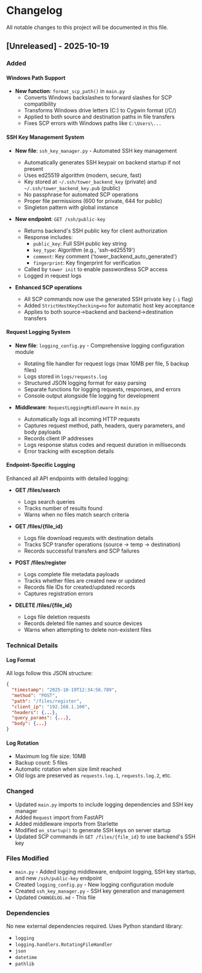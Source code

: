 # Changelog

All notable changes to this project will be documented in this file.

## [Unreleased] - 2025-10-19

### Added

#### Windows Path Support
- **New function**: `format_scp_path()` in `main.py`
  - Converts Windows backslashes to forward slashes for SCP compatibility
  - Transforms Windows drive letters (C:) to Cygwin format (/C/)
  - Applied to both source and destination paths in file transfers
  - Fixes SCP errors with Windows paths like `C:\Users\...`

#### SSH Key Management System
- **New file**: `ssh_key_manager.py` - Automated SSH key management
  - Automatically generates SSH keypair on backend startup if not present
  - Uses ed25519 algorithm (modern, secure, fast)
  - Key stored at `~/.ssh/tower_backend_key` (private) and `~/.ssh/tower_backend_key.pub` (public)
  - No passphrase for automated SCP operations
  - Proper file permissions (600 for private, 644 for public)
  - Singleton pattern with global instance

- **New endpoint**: `GET /ssh/public-key`
  - Returns backend's SSH public key for client authorization
  - Response includes:
    - `public_key`: Full SSH public key string
    - `key_type`: Algorithm (e.g., 'ssh-ed25519')
    - `comment`: Key comment ('tower_backend_auto_generated')
    - `fingerprint`: Key fingerprint for verification
  - Called by `tower init` to enable passwordless SCP access
  - Logged in request logs

- **Enhanced SCP operations**
  - All SCP commands now use the generated SSH private key (`-i` flag)
  - Added `StrictHostKeyChecking=no` for automatic host key acceptance
  - Applies to both source→backend and backend→destination transfers

#### Request Logging System
- **New file**: `logging_config.py` - Comprehensive logging configuration module
  - Rotating file handler for request logs (max 10MB per file, 5 backup files)
  - Logs stored in `logs/requests.log`
  - Structured JSON logging format for easy parsing
  - Separate functions for logging requests, responses, and errors
  - Console output alongside file logging for development

- **Middleware**: `RequestLoggingMiddleware` in `main.py`
  - Automatically logs all incoming HTTP requests
  - Captures request method, path, headers, query parameters, and body payloads
  - Records client IP addresses
  - Logs response status codes and request duration in milliseconds
  - Error tracking with exception details

#### Endpoint-Specific Logging
Enhanced all API endpoints with detailed logging:

- **GET /files/search**
  - Logs search queries
  - Tracks number of results found
  - Warns when no files match search criteria

- **GET /files/{file_id}**
  - Logs file download requests with destination details
  - Tracks SCP transfer operations (source → temp → destination)
  - Records successful transfers and SCP failures

- **POST /files/register**
  - Logs complete file metadata payloads
  - Tracks whether files are created new or updated
  - Records file IDs for created/updated records
  - Captures registration errors

- **DELETE /files/{file_id}**
  - Logs file deletion requests
  - Records deleted file names and source devices
  - Warns when attempting to delete non-existent files

### Technical Details

#### Log Format
All logs follow this JSON structure:
```json
{
  "timestamp": "2025-10-19T12:34:56.789",
  "method": "POST",
  "path": "/files/register",
  "client_ip": "192.168.1.100",
  "headers": {...},
  "query_params": {...},
  "body": {...}
}
```

#### Log Rotation
- Maximum log file size: 10MB
- Backup count: 5 files
- Automatic rotation when size limit reached
- Old logs are preserved as `requests.log.1`, `requests.log.2`, etc.

### Changed
- Updated `main.py` imports to include logging dependencies and SSH key manager
- Added `Request` import from FastAPI
- Added middleware imports from Starlette
- Modified `on_startup()` to generate SSH keys on server startup
- Updated SCP commands in `GET /files/{file_id}` to use backend's SSH key

### Files Modified
- `main.py` - Added logging middleware, endpoint logging, SSH key startup, and new `/ssh/public-key` endpoint
- Created `logging_config.py` - New logging configuration module
- Created `ssh_key_manager.py` - SSH key generation and management
- Updated `CHANGELOG.md` - This file

### Dependencies
No new external dependencies required. Uses Python standard library:
- `logging`
- `logging.handlers.RotatingFileHandler`
- `json`
- `datetime`
- `pathlib`
